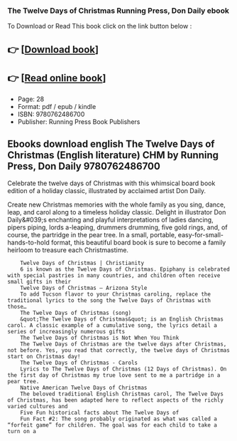 ### The Twelve Days of Christmas Running Press, Don Daily ebook

To Download or Read This book click on the link button below :

## 👉  [**[Download book](http://filesbooks.info/download.php?group=book&from=github.com&id=717065&lnk=1063 "Download book")**]

## 👉  [**[Read online book](http://filesbooks.info/download.php?group=book&from=github.com&id=717065&lnk=1063 "Read online book")**]


* Page: 28
* Format: pdf / epub / kindle
* ISBN: 9780762486700
* Publisher: Running Press Book Publishers



## Ebooks download english The Twelve Days of Christmas (English literature) CHM by Running Press, Don Daily 9780762486700



Celebrate the twelve days of Christmas with this whimsical board book edition of a holiday classic, illustrated by acclaimed artist Don Daily.
 
 Create new Christmas memories with the whole family as you sing, dance, leap, and carol along to a timeless holiday classic. Delight in illustrator Don Daily&amp;#039;s enchanting and playful interpretations of ladies dancing, pipers piping, lords a-leaping, drummers drumming, five gold rings, and, of course, the partridge in the pear tree. In a small, portable, easy-for-small-hands-to-hold format, this beautiful board book is sure to become a family heirloom to treasure each Christmastime. 


        Twelve Days of Christmas | Christianity
        6 is known as the Twelve Days of Christmas. Epiphany is celebrated with special pastries in many countries, and children often receive small gifts in their 
        Twelve Days of Christmas – Arizona Style
        To add Tucson flavor to your Christmas caroling, replace the traditional lyrics to the song the Twelve Days of Christmas with those…
        The Twelve Days of Christmas (song)
        &quot;The Twelve Days of Christmas&quot; is an English Christmas carol. A classic example of a cumulative song, the lyrics detail a series of increasingly numerous gifts
        The Twelve Days of Christmas is Not When You Think
        The Twelve Days of Christmas are the twelve days after Christmas, not before. Yes, you read that correctly, the twelve days of Christmas start on Christmas day!
        The Twelve Days of Christmas - Carols
        Lyrics to The Twelve Days of Christmas (12 Days of Christmas). On the first day of Christmas my true love sent to me a partridge in a pear tree.
        Native American Twelve Days of Christmas
        The beloved traditional English Christmas carol, The Twelve Days of Christmas, has been adapted here to reflect aspects of the richly varied cultures and 
        Five Fun historical facts about The Twelve Days of
        Fun Fact #2: The song probably originated as what was called a “forfeit game” for children. The goal was for each child to take a turn on a 
    




